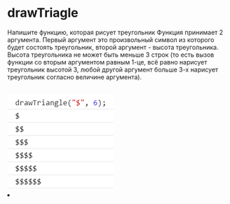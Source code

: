 # drawTriagle
Напишите функцию, которая рисует треугольник
Функция принимает 2 аргумента.
Первый аргумент это произвольный символ из которого будет состоять треугольник,
второй аргумент - высота треугольника.
Высота треугольника не может быть меньше 3 строк (то есть вызов функции со вторым аргументом равным 1-це, всё равно нарисует треугольник высотой 3, любой другой аргумент больше 3-х нарисует треугольник согласно величине аргумента).

<br/>

<img src="1.png">
</li>
<li>

